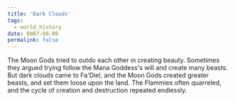 ```yaml
---
title: 'Dark Clouds'
tags:
  - world_history
date: 0007-00-00
permalink: false
---
```

The Moon Gods tried to outdo each other in creating beauty. Sometimes they argued trying follow the Mana Goddess's will and create many beasts. But dark clouds came to Fa'Diel, and the Moon Gods created greater beasts, and set them loose upon the land. The Flammies often quarreled, and the cycle of creation and destruction repeated endlessly.